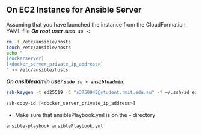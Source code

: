 ## On EC2 Instance for Ansible Server
Assuming that you have launched the instance from the CloudFormation YAML file
***On root user `sudo su -`:***
```bash
rm -f /etc/ansible/hosts
touch /etc/ansible/hosts
echo "
[dockerserver]
[<docker_server_private_ip_address>]
" >> /etc/ansible/hosts
```
***On ansibleadmin user `sudo su - ansibleadmin`:***
```bash
ssh-keygen -t ed25519 -C "s3750945@student.rmit.edu.au" -f ~/.ssh/id_ed25519 -N ""
```
```bash
ssh-copy-id [<docker_server_private_ip_address>]
```
- Make sure that ansiblePlaybook.yml is on the `~` directory
```bash
ansible-playbook ansiblePlaybook.yml
```

